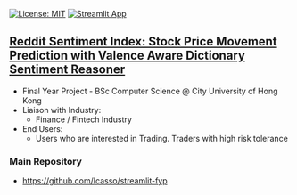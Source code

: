 [![License: MIT](https://img.shields.io/badge/License-MIT-yellow.svg)](https://github.com/Icasso/streamlit-fyp/blob/master/LICENSE)
[![Streamlit App](https://static.streamlit.io/badges/streamlit_badge_black_white.svg)](https://share.streamlit.io/icasso/streamlit-fyp/main.py)
## [Reddit Sentiment Index: Stock Price Movement Prediction with Valence Aware Dictionary Sentiment Reasoner](https://share.streamlit.io/icasso/streamlit-fyp/main.py)
- Final Year Project - BSc Computer Science @ City University of Hong Kong
- Liaison with Industry:
  - Finance / Fintech Industry
- End Users:
  - Users who are interested in Trading. Traders with high risk tolerance

### Main Repository
- https://github.com/Icasso/streamlit-fyp
